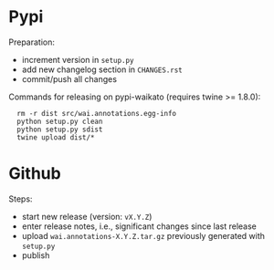 Pypi
====

Preparation:
* increment version in `setup.py`
* add new changelog section in `CHANGES.rst`
* commit/push all changes

Commands for releasing on pypi-waikato (requires twine >= 1.8.0):

```
  rm -r dist src/wai.annotations.egg-info 
  python setup.py clean
  python setup.py sdist
  twine upload dist/*
```


Github
======

Steps:
* start new release (version: `vX.Y.Z`)
* enter release notes, i.e., significant changes since last release
* upload `wai.annotations-X.Y.Z.tar.gz` previously generated with `setup.py`
* publish


